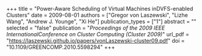 +++
title = "Power-Aware Scheduling of Virtual Machines inDVFS-enabled Clusters"
date = 2009-08-01
authors = ["Gregor von Laszewski", "Lizhe Wang", "Andrew J. Younge", "Xi He"]
publication_types = ["1"]
abstract = ""
selected = "false"
publication = "*Proceedings of the 2009 IEEE InternationalConference on Cluster Computing (Cluster 2009)*"
url_pdf = "https://laszewski.github.io/papers/vonLaszewski-cluster09.pdf"
doi = "10.1109/GREENCOMP.2010.5598294"
+++

